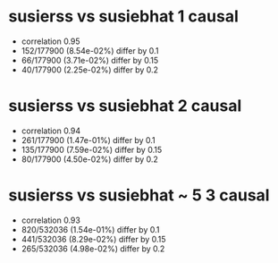 # susierss vs susiebhat  1 causal

- correlation 0.95
- 152/177900 (8.54e-02%) differ by 0.1
- 66/177900 (3.71e-02%) differ by 0.15
- 40/177900 (2.25e-02%) differ by 0.2


# susierss vs susiebhat  2 causal

- correlation 0.94
- 261/177900 (1.47e-01%) differ by 0.1
- 135/177900 (7.59e-02%) differ by 0.15
- 80/177900 (4.50e-02%) differ by 0.2


# susierss vs susiebhat  ~ 5 3 causal

- correlation 0.93
- 820/532036 (1.54e-01%) differ by 0.1
- 441/532036 (8.29e-02%) differ by 0.15
- 265/532036 (4.98e-02%) differ by 0.2



